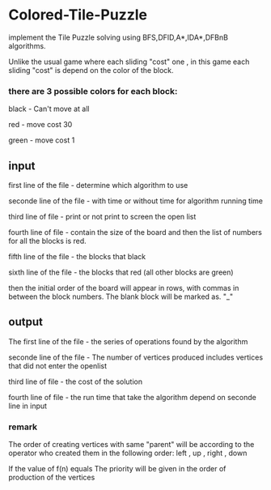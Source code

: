 # Colored-Tile-Puzzle
implement the Tile Puzzle solving using BFS,DFID,A*,IDA*,DFBnB algorithms. 

Unlike the usual game where each sliding "cost" one ,
in this game each sliding "cost" is depend on the color of the block.

### there are 3 possible colors for each block:

black - Can't move at all

red - move cost 30

green - move cost 1 

## input
first line of the file - determine which algorithm to use 

seconde line of the file - with time or without time for algorithm running time

third line of file - print or not print to screen the open list

fourth line of file - contain the size of the board   and then the list of numbers for all the blocks is red.

fifth line of the file - the blocks that black

sixth line of the file - the blocks that red (all other blocks are green)

then the initial order of the board will appear in rows, with commas in between the block numbers. The blank block will be marked as. "_"

## output

The first line of the file - the series of operations found by the algorithm

seconde line of the file - The number of vertices produced includes vertices that did not enter the openlist

third line of file - the cost of the solution

fourth line of file - the run time that take the algorithm depend on seconde line in input

### remark
The order of creating vertices with same "parent" will be according to the operator who created them in the following order: left , up , right , down

If the value of f(n) equals
The priority will be given in the order of production of the vertices

